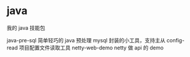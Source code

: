 # java
我的 java 技能包

java-pre-sql  简单轻巧的 java 预处理 mysql 封装的小工具，支持主从
config-read   项目配置文件读取工具
netty-web-demo  netty 做 api 的 demo         
